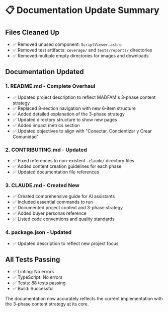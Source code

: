 # 📋 Documentation Update Summary

## Files Cleaned Up

- ✅ Removed unused component: `ScriptViewer.astro`
- ✅ Removed test artifacts: `coverage/` and `tests/reports/` directories
- ✅ Removed multiple empty directories for images and downloads

## Documentation Updated

### 1. README.md - Complete Overhaul

- ✅ Updated project description to reflect MADFAM's 3-phase content strategy
- ✅ Replaced 8-section navigation with new 6-item structure
- ✅ Added detailed explanation of the 3-phase strategy
- ✅ Updated directory structure to show new pages
- ✅ Added impact metrics section
- ✅ Updated objectives to align with "Conectar, Concientizar y Crear Comunidad"

### 2. CONTRIBUTING.md - Updated

- ✅ Fixed references to non-existent `.claude/` directory files
- ✅ Added content creation guidelines for each phase
- ✅ Updated documentation file references

### 3. CLAUDE.md - Created New

- ✅ Created comprehensive guide for AI assistants
- ✅ Included essential commands to run
- ✅ Documented project context and 3-phase strategy
- ✅ Added buyer personas reference
- ✅ Listed code conventions and quality standards

### 4. package.json - Updated

- ✅ Updated description to reflect new project focus

## All Tests Passing

- ✅ Linting: No errors
- ✅ TypeScript: No errors
- ✅ Tests: 88 tests passing
- ✅ Build: Successful

The documentation now accurately reflects the current implementation with the 3-phase content strategy at its core.
